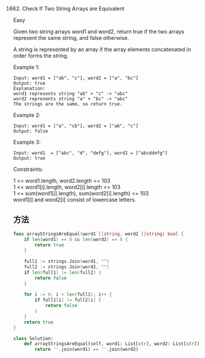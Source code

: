 1662. Check If Two String Arrays are Equivalent


Easy


Given two string arrays word1 and word2, return true if the two arrays represent the same string, and false otherwise.

A string is represented by an array if the array elements concatenated in order forms the string.

 

Example 1:

```
Input: word1 = ["ab", "c"], word2 = ["a", "bc"]
Output: true
Explanation:
word1 represents string "ab" + "c" -> "abc"
word2 represents string "a" + "bc" -> "abc"
The strings are the same, so return true.
```

Example 2:

```
Input: word1 = ["a", "cb"], word2 = ["ab", "c"]
Output: false
```

Example 3:

```
Input: word1  = ["abc", "d", "defg"], word2 = ["abcddefg"]
Output: true
```
 

Constraints:

1 <= word1.length, word2.length <= 103   
1 <= word1[i].length, word2[i].length <= 103   
1 <= sum(word1[i].length), sum(word2[i].length) <= 103   
word1[i] and word2[i] consist of lowercase letters.


## 方法



```go
func arrayStringsAreEqual(word1 []string, word2 []string) bool {
    if len(word1) == 0 && len(word2) == 0 {
        return true
    }
    
    full1 := strings.Join(word1, "")
    full2 := strings.Join(word2, "")
    if len(full1) != len(full2) {
        return false
    }
    
    for i := 0; i < len(full1); i++ {
        if full1[i] != full2[i] {
            return false
        }
    }
    return true
}

```


```python
class Solution:
    def arrayStringsAreEqual(self, word1: List[str], word2: List[str]) -> bool:
        return ''.join(word1) == ''.join(word2)
```